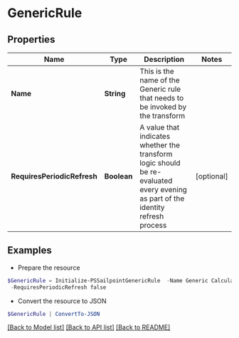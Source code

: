 # GenericRule
## Properties

Name | Type | Description | Notes
------------ | ------------- | ------------- | -------------
**Name** | **String** | This is the name of the Generic rule that needs to be invoked by the transform | 
**RequiresPeriodicRefresh** | **Boolean** | A value that indicates whether the transform logic should be re-evaluated every evening as part of the identity refresh process | [optional] 

## Examples

- Prepare the resource
```powershell
$GenericRule = Initialize-PSSailpointGenericRule  -Name Generic Calculation Rule `
 -RequiresPeriodicRefresh false
```

- Convert the resource to JSON
```powershell
$GenericRule | ConvertTo-JSON
```

[[Back to Model list]](../README.md#documentation-for-models) [[Back to API list]](../README.md#documentation-for-api-endpoints) [[Back to README]](../README.md)

